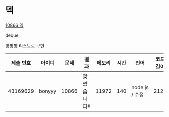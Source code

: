 # 덱

[10866 덱](https://www.acmicpc.net/problem/10866)

deque

양방향 리스트로 구현

| 제출 번호 | 아이디 | 문제  | 결과         | 메모리 | 시간 | 언어           | 코드 길이 |
| --------- | ------ | ----- | ------------ | ------ | ---- | -------------- | --------- |
| 43169629  | bonyyy | 10866 | 맞았습니다!! | 11972  | 140  | node.js / 수정 | 2123      |
